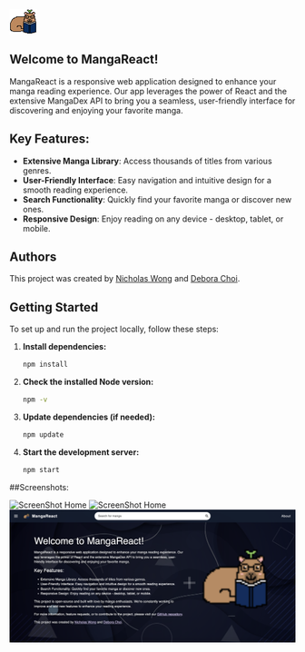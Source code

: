 ![MangaReact Logo](./public/readme_logo.png)

## Welcome to MangaReact!

MangaReact is a responsive web application designed to enhance your manga reading experience. Our app leverages the power of React and the extensive MangaDex API to bring you a seamless, user-friendly interface for discovering and enjoying your favorite manga.

## Key Features:
- **Extensive Manga Library**: Access thousands of titles from various genres.
- **User-Friendly Interface**: Easy navigation and intuitive design for a smooth reading experience.
- **Search Functionality**: Quickly find your favorite manga or discover new ones.
- **Responsive Design**: Enjoy reading on any device - desktop, tablet, or mobile.

## Authors
This project was created by [Nicholas Wong](https://www.linkedin.com/in/nicholas-wong-110b2b231/) and [Debora Choi](https://www.linkedin.com/in/debora-choi-759b221a9/).

## Getting Started

To set up and run the project locally, follow these steps:

1. **Install dependencies:**
   ```bash
   npm install
   ```
2. **Check the installed Node version:**
   ```bash
   npm -v
   ```
3. **Update dependencies (if needed):**
   ```bash
   npm update
   ```
4. **Start the development server:**
   ```bash
   npm start
   ```

##Screenshots:

![ScreenShot Home](./src/images/ss_home.png)
![ScreenShot Home](./src/images/ss_recentlyadded.png)
![ScreenShot Home](./src/images/ss_about.png)
